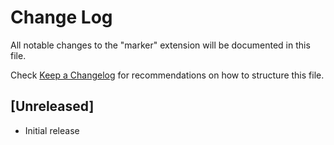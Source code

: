 # Change Log

All notable changes to the "marker" extension will be documented in this file.

Check [Keep a Changelog](http://keepachangelog.com/) for recommendations on how to structure this file.

## [Unreleased]

- Initial release